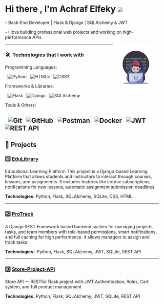 


<h1>
  Hi there , I'm Achraf Elfeky
  <img src="https://media.giphy.com/media/hvRJCLFzcasrR4ia7z/giphy.gif" width="28">
</h1>
<p>
  - Back-End Developer | Flask & Django | SQLAlchemy & JWT 
</p>
<p>
- I love building professional web projects and working on high-performance APIs.  
</p>

<img align="right" src="https://raw.githubusercontent.com/mohamedelkashef15/mohamedelkashef15/main/github-profile.png" width="30%">

---
### 🛠 &nbsp;Technologies that I work with

 Programming Languages: 

&nbsp; ![Python](https://img.shields.io/badge/-Python-3776AB?style=flat&logo=python&logoColor=white) &nbsp;
![HTML5](https://img.shields.io/badge/-HTML5-E34F26?style=flat&logo=html5&logoColor=white) &nbsp;
![CSS3](https://img.shields.io/badge/-CSS3-1572B6?style=flat&logo=css3&logoColor=white)

 Frameworks & Libraries: 
 
&nbsp; ![Flask](https://img.shields.io/badge/-Flask-000000?style=flat&logo=flask&logoColor=white) &nbsp;
![Django](https://img.shields.io/badge/-Django-092E20?style=flat&logo=django&logoColor=white) &nbsp;
![SQLAlchemy](https://img.shields.io/badge/-SQLAlchemy-FF0000?style=flat&logo=sqlalchemy&logoColor=white)

 Tools & Others:  

&nbsp; ![Git](https://img.shields.io/badge/-Git-F05032?style=flat&logo=git&logoColor=white) &nbsp;
![GitHub](https://img.shields.io/badge/-GitHub-181717?style=flat&logo=github&logoColor=white) &nbsp;
![Postman](https://img.shields.io/badge/-Postman-FF6C37?style=flat&logo=postman&logoColor=white) &nbsp;
![Docker](https://img.shields.io/badge/-Docker-2496ED?style=flat&logo=docker&logoColor=white) &nbsp;
![JWT](https://img.shields.io/badge/-JWT-000000?style=flat) &nbsp;
![REST API](https://img.shields.io/badge/-REST_API-000000?style=flat)
----------------------------------------------------------------------------------

## 📂 Projects

### 1️⃣ [EduLibrary](https://github.com/achrafelfeky/Library)  
Educational Learning Platform  This project is a Django-based Learning Platform that allows students and instructors to interact through courses, lessons, and assignments. It includes features like course subscriptions, notifications for new lessons, automatic assignment submission deadlines

**Technologies:** Python, Flask, SQLAlchemy, SQLite, CSS, HTML 



--------------------------------------------------------------------------------
### 2️⃣ [ProTrack](https://github.com/achrafelfeky/ProTrack)  
A Django REST Framework based backend system for managing projects, tasks, and team members with role-based permissions, smart notifications, and full caching for high performance. It allows managers to assign and track tasks

**Technologies :** Python, Flask, SQLAlchemy, JWT, SQLite, REST API



--------------------------------------------------------------------------------------------

### 3️⃣ [Store-Project-API](https://github.com/achrafelfeky/Store-Project-API)  
Store API — RESTful Flask project with JWT Authentication, Roles, Cart system, and full product management

**Technologies:** Python, Flask, SQLAlchemy, JWT, SQLite, REST API




